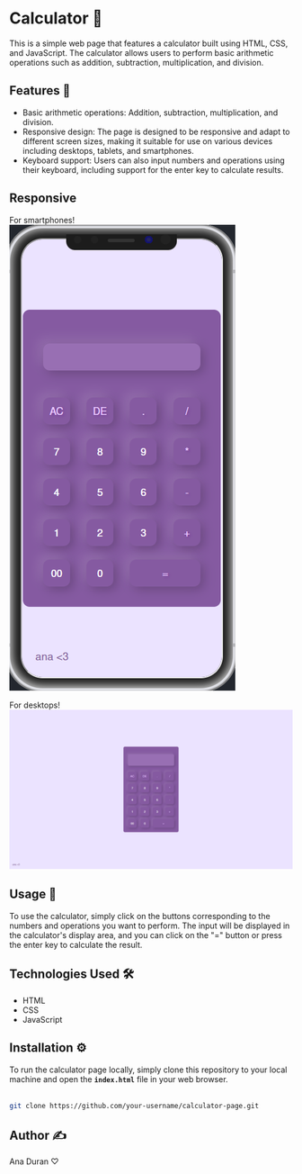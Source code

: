 # **Calculator 🧮**

This is a simple web page that features a calculator built using HTML, CSS, and JavaScript. The calculator allows users to perform basic arithmetic operations such as addition, subtraction, multiplication, and division.

## **Features 🧶**

- Basic arithmetic operations: Addition, subtraction, multiplication, and division.
- Responsive design: The page is designed to be responsive and adapt to different screen sizes, making it suitable for use on various devices including desktops, tablets, and smartphones.
- Keyboard support: Users can also input numbers and operations using their keyboard, including support for the enter key to calculate results.

## **Responsive**

For smartphones!
![600px.png](600px.png)

For desktops!
![1025px.png](1025px.png)

## **Usage 📝**

To use the calculator, simply click on the buttons corresponding to the numbers and operations you want to perform. The input will be displayed in the calculator's display area, and you can click on the "=" button or press the enter key to calculate the result.

## **Technologies Used 🛠️**

- HTML
- CSS
- JavaScript

## **Installation ⚙️**

To run the calculator page locally, simply clone this repository to your local machine and open the **`index.html`** file in your web browser.

```bash

git clone https://github.com/your-username/calculator-page.git

```

## **Author ✍️**

Ana Duran ♡